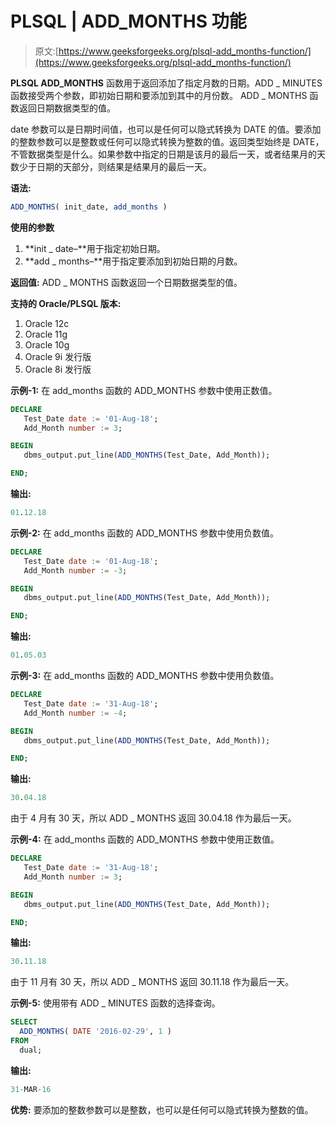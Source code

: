 # PLSQL | ADD_MONTHS 功能

> 原文:[https://www.geeksforgeeks.org/plsql-add_months-function/](https://www.geeksforgeeks.org/plsql-add_months-function/)

**PLSQL ADD_MONTHS** 函数用于返回添加了指定月数的日期。ADD _ MINUTES 函数接受两个参数，即初始日期和要添加到其中的月份数。
ADD _ MONTHS 函数返回日期数据类型的值。

date 参数可以是日期时间值，也可以是任何可以隐式转换为 DATE 的值。要添加的整数参数可以是整数或任何可以隐式转换为整数的值。返回类型始终是 DATE，不管数据类型是什么。如果参数中指定的日期是该月的最后一天，或者结果月的天数少于日期的天部分，则结果是结果月的最后一天。

**语法:**

```sql
ADD_MONTHS( init_date, add_months )
```

**使用的参数**

1.  **init _ date–**用于指定初始日期。
2.  **add _ months–**用于指定要添加到初始日期的月数。

**返回值:**
ADD _ MONTHS 函数返回一个日期数据类型的值。

**支持的 Oracle/PLSQL 版本:**

1.  Oracle 12c
2.  Oracle 11g
3.  Oracle 10g
4.  Oracle 9i 发行版
5.  Oracle 8i 发行版

**示例-1:** 在 add_months 函数的 ADD_MONTHS 参数中使用正数值。

```sql
DECLARE 
   Test_Date date := '01-Aug-18';
   Add_Month number := 3;

BEGIN 
   dbms_output.put_line(ADD_MONTHS(Test_Date, Add_Month)); 

END; 
```

**输出:**

```sql
01.12.18 
```

**示例-2:** 在 add_months 函数的 ADD_MONTHS 参数中使用负数值。

```sql
DECLARE 
   Test_Date date := '01-Aug-18';
   Add_Month number := -3;

BEGIN 
   dbms_output.put_line(ADD_MONTHS(Test_Date, Add_Month)); 

END; 
```

**输出:**

```sql
01.05.03 
```

**示例-3:** 在 add_months 函数的 ADD_MONTHS 参数中使用负数值。

```sql
DECLARE 
   Test_Date date := '31-Aug-18';
   Add_Month number := -4;

BEGIN 
   dbms_output.put_line(ADD_MONTHS(Test_Date, Add_Month)); 

END; 
```

**输出:**

```sql
30.04.18 
```

由于 4 月有 30 天，所以 ADD _ MONTHS 返回 30.04.18 作为最后一天。

**示例-4:** 在 add_months 函数的 ADD_MONTHS 参数中使用正数值。

```sql
DECLARE 
   Test_Date date := '31-Aug-18';
   Add_Month number := 3;

BEGIN 
   dbms_output.put_line(ADD_MONTHS(Test_Date, Add_Month)); 

END; 
```

**输出:**

```sql
30.11.18 
```

由于 11 月有 30 天，所以 ADD _ MONTHS 返回 30.11.18 作为最后一天。

**示例-5:** 使用带有 ADD _ MINUTES 函数的选择查询。

```sql
SELECT
  ADD_MONTHS( DATE '2016-02-29', 1 )
FROM
  dual; 
```

**输出:**

```sql
31-MAR-16 
```

**优势:**
要添加的整数参数可以是整数，也可以是任何可以隐式转换为整数的值。